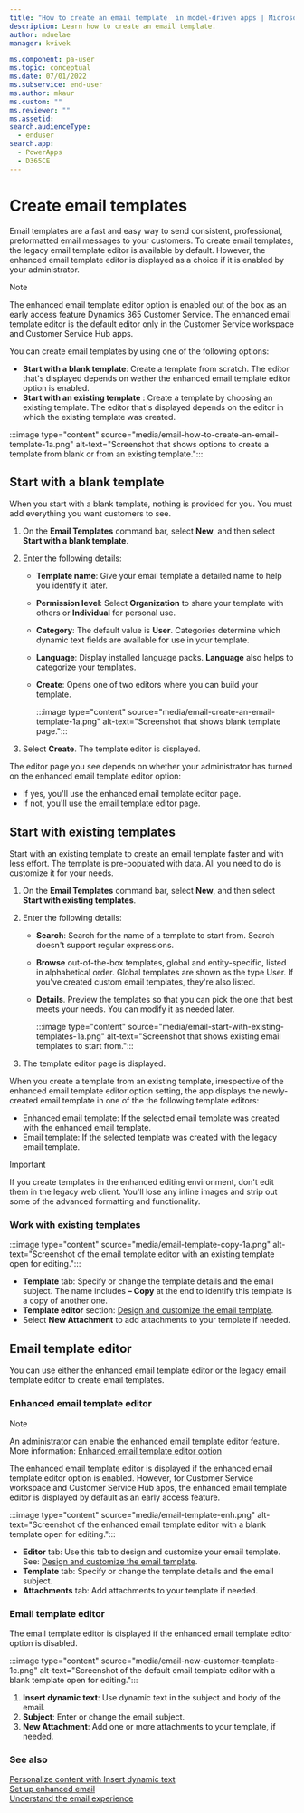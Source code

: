 ```yaml
---
title: "How to create an email template  in model-driven apps | MicrosoftDocs"
description: Learn how to create an email template.
author: mduelae
manager: kvivek

ms.component: pa-user
ms.topic: conceptual
ms.date: 07/01/2022
ms.subservice: end-user
ms.author: mkaur
ms.custom: ""
ms.reviewer: ""
ms.assetid: 
search.audienceType: 
  - enduser
search.app: 
  - PowerApps
  - D365CE
---
```


# Create email templates

Email templates are a fast and easy way to send consistent, professional, preformatted email messages to your customers. To create email templates, the legacy email template editor is available by default. However, the enhanced email template editor is displayed as a choice if it is enabled by your administrator.

> [!NOTE]
> The enhanced email template editor option is enabled out of the box as an early access feature Dynamics 365 Customer Service. The enhanced email template editor is the default editor only in the Customer Service workspace and Customer Service Hub apps.

You can create email templates by using one of the following options:  
- **Start with a blank template**: Create a template from scratch. The editor that's displayed depends on wether the enhanced email template editor option is enabled.
- **Start with an existing template** : Create a template by choosing an existing template. The editor that's displayed depends on the editor in which the existing template was created.

:::image type="content" source="media/email-how-to-create-an-email-template-1a.png" alt-text="Screenshot that shows options to create a template from blank or from an existing template.":::

## Start with a blank template

When you start with a blank template, nothing is provided for you. You must add everything you want customers to see. 

1. On the **Email Templates** command bar, select **New**, and then select **Start with a blank template**.

3. Enter the following details:
   - **Template name**: Give your email template a detailed name to help you identify it later.
   - **Permission level**: Select **Organization** to share your template with others or **Individual** for personal use.
   - **Category**: The default value is **User**. Categories determine which dynamic text fields are available for use in your template.
   - **Language**: Display installed language packs. **Language** also helps to categorize your templates.
   - **Create**: Opens one of two editors where you can build your template.
 
       :::image type="content" source="media/email-create-an-email-template-1a.png" alt-text="Screenshot that shows blank template page."::: 
 
3. Select **Create**. The template editor is displayed.

The editor page you see depends on whether your administrator has turned on the enhanced email template editor option:

- If yes, you'll use the enhanced email template editor page.
- If not, you'll use the email template editor page. 

## Start with existing templates

Start with an existing template to create an email template faster and with less effort. The template is pre-populated with data. All you need to do is customize it for your needs.

1. On the **Email Templates** command bar, select **New**, and then select **Start with existing templates**.
2. Enter the following details:
   - **Search**: Search for the name of a template to start from. Search doesn't support regular expressions.
   - **Browse** out-of-the-box templates, global and entity-specific, listed in alphabetical order. Global templates are shown as the type User. If you've created custom email templates, they're also listed.
   - **Details**. Preview the templates so that you can pick the one that best meets your needs. You can modify it as needed later.
  
       :::image type="content" source="media/email-start-with-existing-templates-1a.png" alt-text="Screenshot that shows existing email templates to start from.":::
  
3. The template editor page is displayed.

When you create a template from an existing template, irrespective of the enhanced email template editor option setting, the app displays the newly-created email template in one of the the following template editors:
  - Enhanced email template: If the selected email template was created with the enhanced email template.
  - Email template: If the selected template was created with the legacy email template.

> [!Important]
> If you create templates in the enhanced editing environment, don't edit them in the legacy web client. You'll lose any inline images and strip out some of the advanced formatting and functionality.

### Work with existing templates

:::image type="content" source="media/email-template-copy-1a.png" alt-text="Screenshot of the email template editor with an existing template open for editing.":::

- **Template** tab: Specify or change the template details and the email subject. The name includes **– Copy** at the end to identify this template is a copy of another one.
- **Template editor** section: [Design and customize the email template](cs-template-options.md).
- Select **New Attachment** to add attachments to your template if needed.


## Email template editor

You can use either the enhanced email template editor or the legacy email template editor to create email templates.

### Enhanced email template editor
> [!NOTE]
> An administrator can enable the enhanced email template editor feature. More information: [Enhanced email template editor option](cs-email-template-builder.md) 

The enhanced email template editor is displayed if the enhanced email template editor option is enabled. However, for Customer Service workspace and Customer Service Hub apps, the enhanced email template editor is displayed by default as an early access feature.

:::image type="content" source="media/email-template-enh.png" alt-text="Screenshot of the enhanced email template editor with a blank template open for editing.":::

- **Editor** tab: Use this tab to design and customize your email template. See: [Design and customize the email template](cs-template-options.md).
- **Template** tab: Specify or change the template details and the email subject.
- **Attachments** tab: Add attachments to your template if needed.

### Email template editor

The email template editor is displayed if the enhanced email template editor option is disabled. 

:::image type="content" source="media/email-new-customer-template-1c.png" alt-text="Screenshot of the default email template editor with a blank template open for editing.":::

   1. **Insert dynamic text**: Use dynamic text in the subject and body of the email.
   2. **Subject**: Enter or change the email subject.
   3. **New Attachment**: Add one or more attachments to your template, if needed.

### See also

[Personalize content with Insert dynamic text](email-dynamic-text.md)<br>
[Set up enhanced email](/power-platform/admin/system-settings-dialog-box-email-tab)<br>
[Understand the email experience](view-create-email.md)   
